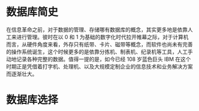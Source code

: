 # 数据库简史

在信息革命之前，对于数据的管理、存储哪有数据库的概念，其实更多地是依靠人工来进行管理。彼时在以 0 和 1 为基础的数字化时代拉开帷幕之际，对于计算机而言，从硬件角度来看，外存只有纸带、卡片、磁带等概念，而软件也尚未有完善的操作系统诞生，这个时候更多的是依靠分拣机、制表机、纪录机等工具，人工手动地记录各种完整的数据。值得一提的是，如今已经 108 岁蓝色巨头 IBM 在这个时期正是凭借着打字机、处理机、以及大规模定制企业的信息技术和业务解决方案而逐渐壮大。

# 数据库选择

